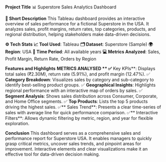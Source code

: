 **Project Title**
📊 Superstore Sales Analytics Dashboard

**📌 Short Description**
This Tableau dashboard provides an interactive overview of sales performance for a fictional Superstore in the USA. It analyzes sales, profit margins, return rates, top categories, products, and regional distribution, helping stakeholders make data-driven decisions.

**⚙️ Tech Stats**
**📈 Tool Used**: Tableau
**🗂️ Dataset**: Superstore (Sample)
**🌍 Region**: USA
**📅 Time Period**: All available years
**💻 Metrics Analyzed**: Sales, Profit Margin, Return Rate, Orders by Region

**Features and Highlights**
**METRICS ANALYSED **
✅** Key KPIs**: Displays total sales (₹2.30M), return rate (5.91%), and profit margin (12.47%).
✅ **Category Breakdown**: Visualizes sales by category and sub-category to identify best-selling product groups.
✅ **Geographical Insights**: Highlights regional performance with an interactive map of orders by sales.
✅ **Segment Analysis**: Shows sales distribution across Consumer, Corporate, and Home Office segments.
✅ **Top Products**: Lists the top 5 products driving the highest sales.
✅** Sales Trend**: Presents a clear time-series of sales with average line for quick performance comparison.
✅** Interactive Filters**: Allows dynamic filtering by metric, region, and year for flexible exploration.



**Conclusion**
This dashboard serves as a comprehensive sales and performance report for Superstore USA. It enables managers to quickly grasp critical metrics, uncover sales trends, and pinpoint areas for improvement. Interactive elements and clear visualizations make it an effective tool for data-driven decision making.


